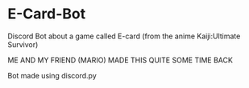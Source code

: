 # E-Card-Bot
Discord Bot about a game called E-card (from the anime Kaiji:Ultimate Survivor)


ME AND MY FRIEND (MARIO) MADE THIS QUITE SOME TIME BACK

Bot made using discord.py
